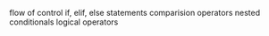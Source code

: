 flow of control
if, elif, else statements
comparision operators
nested conditionals
logical operators
